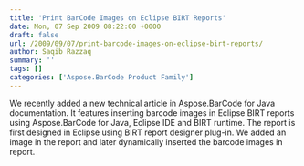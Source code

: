 ```yaml
---
title: 'Print BarCode Images on Eclipse BIRT Reports'
date: Mon, 07 Sep 2009 08:22:00 +0000
draft: false
url: /2009/09/07/print-barcode-images-on-eclipse-birt-reports/
author: Saqib Razzaq
summary: ''
tags: []
categories: ['Aspose.BarCode Product Family']
---
```


We recently added a new technical article in Aspose.BarCode for Java documentation. It features inserting barcode images in Eclipse BIRT reports using Aspose.BarCode for Java, Eclipse IDE and BIRT runtime. The report is first designed in Eclipse using BIRT report designer plug-in. We added an image in the report and later dynamically inserted the barcode images in report.








